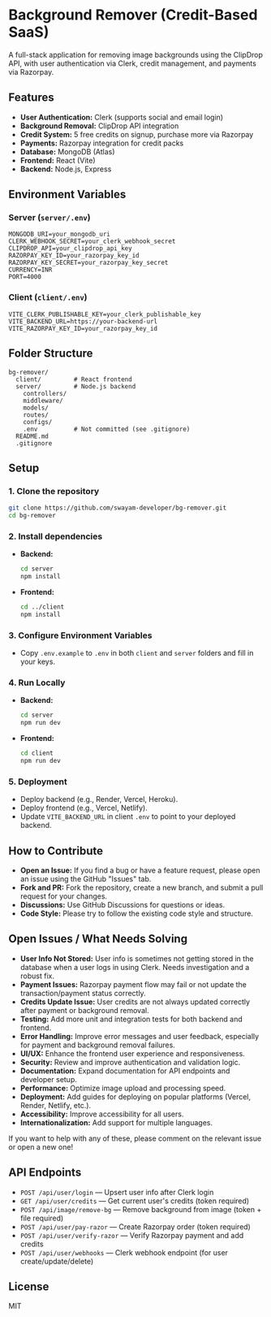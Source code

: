 # Background Remover (Credit-Based SaaS)

A full-stack application for removing image backgrounds using the ClipDrop API, with user authentication via Clerk, credit management, and payments via Razorpay.

## Features

- **User Authentication:** Clerk (supports social and email login)
- **Background Removal:** ClipDrop API integration
- **Credit System:** 5 free credits on signup, purchase more via Razorpay
- **Payments:** Razorpay integration for credit packs
- **Database:** MongoDB (Atlas)
- **Frontend:** React (Vite)
- **Backend:** Node.js, Express

## Environment Variables

### Server (`server/.env`)
```
MONGODB_URI=your_mongodb_uri
CLERK_WEBHOOK_SECRET=your_clerk_webhook_secret
CLIPDROP_API=your_clipdrop_api_key
RAZORPAY_KEY_ID=your_razorpay_key_id
RAZORPAY_KEY_SECRET=your_razorpay_key_secret
CURRENCY=INR
PORT=4000
```

### Client (`client/.env`)
```
VITE_CLERK_PUBLISHABLE_KEY=your_clerk_publishable_key
VITE_BACKEND_URL=https://your-backend-url
VITE_RAZORPAY_KEY_ID=your_razorpay_key_id
```

## Folder Structure

```
bg-remover/
  client/         # React frontend
  server/         # Node.js backend
    controllers/
    middleware/
    models/
    routes/
    configs/
    .env          # Not committed (see .gitignore)
  README.md
  .gitignore
```

## Setup

### 1. Clone the repository

```sh
git clone https://github.com/swayam-developer/bg-remover.git
cd bg-remover
```

### 2. Install dependencies

- **Backend:**
  ```sh
  cd server
  npm install
  ```

- **Frontend:**
  ```sh
  cd ../client
  npm install
  ```

### 3. Configure Environment Variables

- Copy `.env.example` to `.env` in both `client` and `server` folders and fill in your keys.

### 4. Run Locally

- **Backend:**
  ```sh
  cd server
  npm run dev
  ```

- **Frontend:**
  ```sh
  cd client
  npm run dev
  ```

### 5. Deployment

- Deploy backend (e.g., Render, Vercel, Heroku).
- Deploy frontend (e.g., Vercel, Netlify).
- Update `VITE_BACKEND_URL` in client `.env` to point to your deployed backend.

## How to Contribute

- **Open an Issue:** If you find a bug or have a feature request, please open an issue using the GitHub "Issues" tab.
- **Fork and PR:** Fork the repository, create a new branch, and submit a pull request for your changes.
- **Discussions:** Use GitHub Discussions for questions or ideas.
- **Code Style:** Please try to follow the existing code style and structure.

## Open Issues / What Needs Solving

- **User Info Not Stored:** User info is sometimes not getting stored in the database when a user logs in using Clerk. Needs investigation and a robust fix.
- **Payment Issues:** Razorpay payment flow may fail or not update the transaction/payment status correctly.
- **Credits Update Issue:** User credits are not always updated correctly after payment or background removal.
- **Testing:** Add more unit and integration tests for both backend and frontend.
- **Error Handling:** Improve error messages and user feedback, especially for payment and background removal failures.
- **UI/UX:** Enhance the frontend user experience and responsiveness.
- **Security:** Review and improve authentication and validation logic.
- **Documentation:** Expand documentation for API endpoints and developer setup.
- **Performance:** Optimize image upload and processing speed.
- **Deployment:** Add guides for deploying on popular platforms (Vercel, Render, Netlify, etc.).
- **Accessibility:** Improve accessibility for all users.
- **Internationalization:** Add support for multiple languages.

If you want to help with any of these, please comment on the relevant issue or open a new one!

## API Endpoints

- `POST /api/user/login` — Upsert user info after Clerk login
- `GET /api/user/credits` — Get current user's credits (token required)
- `POST /api/image/remove-bg` — Remove background from image (token + file required)
- `POST /api/user/pay-razor` — Create Razorpay order (token required)
- `POST /api/user/verify-razor` — Verify Razorpay payment and add credits
- `POST /api/user/webhooks` — Clerk webhook endpoint (for user create/update/delete)

## License

MIT

